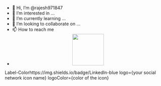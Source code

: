- 👋 Hi, I’m @rajesh971847
- 👀 I’m interested in ...
- 🌱 I’m currently learning ...
- 💞️ I’m looking to collaborate on ...
- 📫 How to reach me
- <div id="header" align="center">
  <img src="https://media.giphy.com/media/M9gbBd9nbDrOTu1Mqx/giphy.gif" width="100"/>
</div>
Label-Colorhttps://img.shields.io/badge/LinkedIn-blue
logo={your social network icon name}
logoColor={color of the icon}
